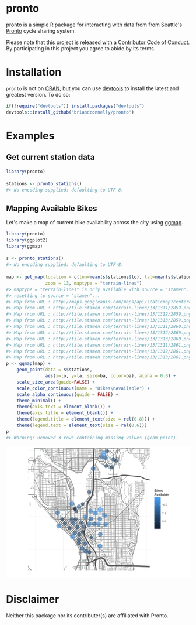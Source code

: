 <!-- README.md is generated from README.Rmd. Please edit that file -->
pronto
======

pronto is a simple R package for interacting with data from from Seattle's [Pronto](http://www.prontocycleshare.com) cycle sharing system.

Please note that this project is released with a [Contributor Code of Conduct](CONDUCT.md). By participating in this project you agree to abide by its terms.

Installation
============

`pronto` is not on [CRAN](http://cran.r-project.org/), but you can use
[devtools](http://cran.r-project.org/web/packages/devtools/index.html) to
install the latest and greatest version. To do so:

``` r
if(!require("devtools")) install.packages("devtools")                       
devtools::install_github("briandconnelly/pronto")
```

Examples
========

Get current station data
------------------------

``` r
library(pronto)

stations <- pronto_stations()
#> No encoding supplied: defaulting to UTF-8.
```

Mapping Available Bikes
-----------------------

Let's make a map of current bike availability across the city using [ggmap](https://github.com/dkahle/ggmap).

``` r
library(pronto)
library(ggplot2)
library(ggmap)

s <- pronto_stations()
#> No encoding supplied: defaulting to UTF-8.

map <- get_map(location = c(lon=mean(s$stations$lo), lat=mean(s$stations$la)),
               zoom = 13, maptype = "terrain-lines")
#> maptype = "terrain-lines" is only available with source = "stamen".
#> resetting to source = "stamen"...
#> Map from URL : http://maps.googleapis.com/maps/api/staticmap?center=47.624574,-122.327006&zoom=13&size=640x640&scale=2&maptype=terrain&sensor=false
#> Map from URL : http://tile.stamen.com/terrain-lines/13/1311/2859.png
#> Map from URL : http://tile.stamen.com/terrain-lines/13/1312/2859.png
#> Map from URL : http://tile.stamen.com/terrain-lines/13/1313/2859.png
#> Map from URL : http://tile.stamen.com/terrain-lines/13/1311/2860.png
#> Map from URL : http://tile.stamen.com/terrain-lines/13/1312/2860.png
#> Map from URL : http://tile.stamen.com/terrain-lines/13/1313/2860.png
#> Map from URL : http://tile.stamen.com/terrain-lines/13/1311/2861.png
#> Map from URL : http://tile.stamen.com/terrain-lines/13/1312/2861.png
#> Map from URL : http://tile.stamen.com/terrain-lines/13/1313/2861.png
p <- ggmap(map) +
    geom_point(data = s$stations,
               aes(x=lo, y=la, size=ba, color=ba), alpha = 0.6) +
    scale_size_area(guide=FALSE) +
    scale_color_continuous(name = "Bikes\nAvailable") +
    scale_alpha_continuous(guide = FALSE) +
    theme_minimal() +
    theme(axis.text = element_blank()) +
    theme(axis.title = element_blank()) +
    theme(legend.title = element_text(size = rel(0.8))) +
    theme(legend.text = element_text(size = rel(0.6)))
p
#> Warning: Removed 3 rows containing missing values (geom_point).
```

![](README-ExampleStationMap-1.png)<!-- -->

Disclaimer
==========

Neither this package nor its contributer(s) are affiliated with Pronto.
